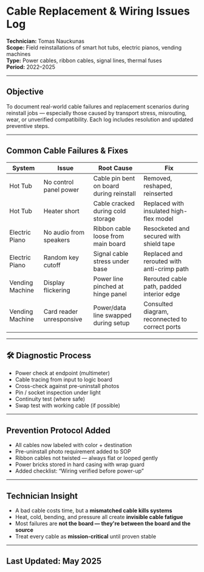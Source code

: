 # Cable Replacement & Wiring Issues Log  
**Technician:** Tomas Nauckunas  
**Scope:** Field reinstallations of smart hot tubs, electric pianos, vending machines  
**Type:** Power cables, ribbon cables, signal lines, thermal fuses  
**Period:** 2022–2025

---

## Objective

To document real-world cable failures and replacement scenarios during reinstall jobs — especially those caused by transport stress, misrouting, wear, or unverified compatibility. Each log includes resolution and updated preventive steps.

---

## Common Cable Failures & Fixes

| System | Issue | Root Cause | Fix |
|--------|-------|------------|-----|
| Hot Tub | No control panel power | Cable pin bent on board during reinstall | Removed, reshaped, reinserted |
| Hot Tub | Heater short | Cable cracked during cold storage | Replaced with insulated high-flex model |
| Electric Piano | No audio from speakers | Ribbon cable loose from main board | Resocketed and secured with shield tape |
| Electric Piano | Random key cutoff | Signal cable stress under base | Replaced and rerouted with anti-crimp path |
| Vending Machine | Display flickering | Power line pinched at hinge panel | Rerouted cable path, padded interior edge |
| Vending Machine | Card reader unresponsive | Power/data line swapped during setup | Consulted diagram, reconnected to correct ports |

---

## 🛠 Diagnostic Process

- Power check at endpoint (multimeter)  
- Cable tracing from input to logic board  
- Cross-check against pre-uninstall photos  
- Pin / socket inspection under light  
- Continuity test (where safe)  
- Swap test with working cable (if possible)

---

## Prevention Protocol Added

- All cables now labeled with color + destination  
- Pre-uninstall photo requirement added to SOP  
- Ribbon cables not twisted — always flat or looped gently  
- Power bricks stored in hard casing with wrap guard  
- Added checklist: “Wiring verified before power-up”

---

## Technician Insight

- A bad cable costs time, but a **mismatched cable kills systems**  
- Heat, cold, bending, and pressure all create **invisible cable fatigue**  
- Most failures are **not the board — they're between the board and the source**  
- Treat every cable as **mission-critical** until proven stable

---

## Last Updated: May 2025
